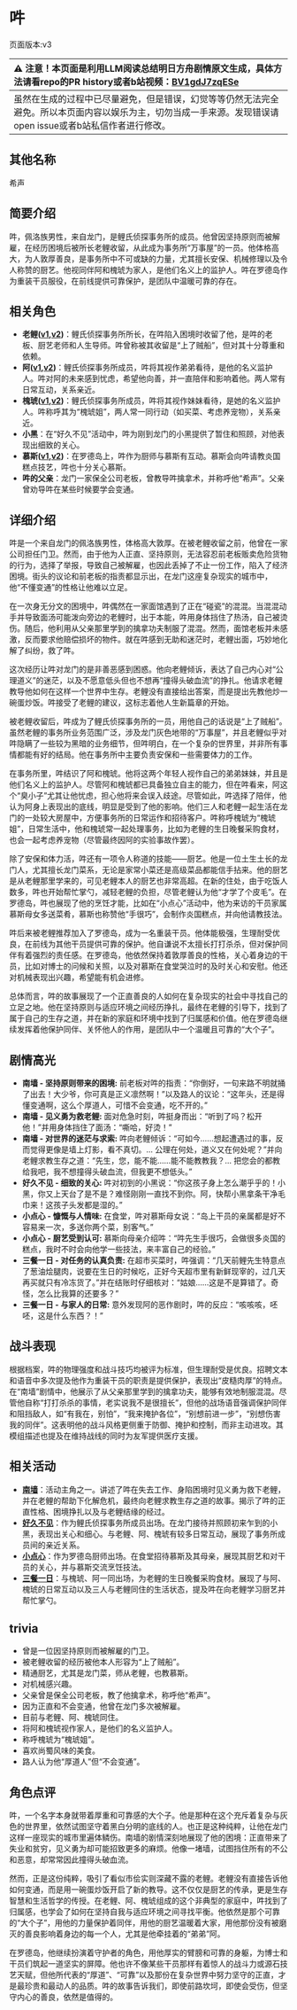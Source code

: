 # 吽
页面版本:v3
 

| :warning: 注意！本页面是利用LLM阅读总结明日方舟剧情原文生成，具体方法请看repo的PR history或者b站视频：[BV1gdJ7zqESe](https://www.bilibili.com/video/BV1gdJ7zqESe/)         |
|:----------------------------|
| 虽然在生成的过程中已尽量避免，但是错误，幻觉等等仍然无法完全避免。所以本页面内容以娱乐为主，切勿当成一手来源。发现错误请open issue或者b站私信作者进行修改。|



## 其他名称
希声
## 简要介绍
吽，佩洛族男性，来自龙门，是鲤氏侦探事务所的成员。他曾因坚持原则而被解雇，在经历困境后被所长老鲤收留，从此成为事务所“万事屋”的一员。他体格高大，为人敦厚善良，是事务所中不可或缺的力量，尤其擅长安保、机械修理以及令人称赞的厨艺。他视同伴阿和槐琥为家人，是他们名义上的监护人。吽在罗德岛作为重装干员服役，在前线提供可靠保护，是团队中温暖可靠的存在。
## 相关角色
-   **老鲤([v1](../chars/char_322_lmlee.md),[v2](char_322_lmlee.md))**：鲤氏侦探事务所所长，在吽陷入困境时收留了他，是吽的老板、厨艺老师和人生导师。吽曾称被其收留是“上了贼船”，但对其十分尊重和依赖。
-   **阿([v1](../chars/char_225_haak.md),[v2](char_225_haak.md))**：鲤氏侦探事务所成员，吽将其视作弟弟看待，是他的名义监护人。吽对阿的未来感到忧虑，希望他向善，并一直陪伴和影响着他。两人常有日常互动，关系亲近。
-   **槐琥([v1](../chars/char_243_waaifu.md),[v2](char_243_waaifu.md))**：鲤氏侦探事务所成员，吽将其视作妹妹看待，是她的名义监护人。吽称呼其为“槐琥姐”，两人常一同行动（如买菜、考虑养宠物），关系亲近。
-   **小黑**：在“好久不见”活动中，吽为刚到龙门的小黑提供了暂住和照顾，对他表现出细致的关心。
-   **慕斯([v1](../chars/char_185_frncat.md),[v2](char_185_frncat.md))**：在罗德岛上，吽作为厨师与慕斯有互动。慕斯会向吽请教炎国糕点技艺，吽也十分关心慕斯。
-   **吽的父亲**：龙门一家保全公司老板，曾教导吽擒拿术，并称呼他“希声”。父亲曾劝导吽在某些时候要学会变通。
## 详细介绍
吽是一个来自龙门的佩洛族男性，体格高大敦厚。在被老鲤收留之前，他曾在一家公司担任门卫。然而，由于他为人正直、坚持原则，无法容忍前老板贩卖危险货物的行为，选择了举报，导致自己被解雇，也因此丢掉了不止一份工作，陷入了经济困境。街头的议论和前老板的指责都显示出，在龙门这座复杂现实的城市中，他“不懂变通”的性格让他难以立足。

在一次身无分文的困境中，吽偶然在一家面馆遇到了正在“碰瓷”的混混。当混混动手并导致面汤可能泼向旁边的老鲤时，出于本能，吽用身体挡住了热汤，自己被烫伤。随后，他利用从父亲那里学到的擒拿功夫制服了混混。然而，面馆老板并未感激，反而要求他赔偿损坏的物件。就在吽感到无助和迷茫时，老鲤出面，巧妙地化解了纠纷，救了吽。

这次经历让吽对龙门的是非善恶感到困惑。他向老鲤倾诉，表达了自己内心对“公理道义”的迷茫，以及不愿意低头但也不想再“撞得头破血流”的挣扎。他请求老鲤教导他如何在这样一个世界中生存。老鲤没有直接给出答案，而是提出先教他炒一碗蛋炒饭。吽接受了老鲤的建议，这标志着他人生新篇章的开始。

被老鲤收留后，吽成为了鲤氏侦探事务所的一员，用他自己的话说是“上了贼船”。虽然老鲤的事务所业务范围广泛，涉及龙门灰色地带的“万事屋”，并且老鲤似乎对吽隐瞒了一些较为黑暗的业务细节，但吽明白，在一个复杂的世界里，并非所有事情都能有好的结局。他在事务所中主要负责安保和一些需要体力的工作。

在事务所里，吽结识了阿和槐琥。他将这两个年轻人视作自己的弟弟妹妹，并且是他们名义上的监护人。尽管阿和槐琥都已具备独立自主的能力，但在吽看来，阿这个“臭小子”尤其让他忧虑，担心他将来会误入歧途。尽管如此，吽选择了陪伴，他认为阿身上表现出的底线，明显是受到了他的影响。他们三人和老鲤一起生活在龙门的一处较大房屋中，方便事务所的日常运作和招待客户。吽称呼槐琥为“槐琥姐”，日常生活中，他和槐琥常一起处理事务，比如为老鲤的生日晚餐采购食材，也会一起考虑养宠物（尽管最终因阿的实验事故作罢）。

除了安保和体力活，吽还有一项令人称道的技能——厨艺。他是一位土生土长的龙门人，尤其擅长龙门菜系，无论是家常小菜还是高级菜品都能信手拈来。他的厨艺是从老鲤那里学来的，可见老鲤本人的厨艺也非常高超。在新的住处，由于吃饭人数多，吽也开始帮忙掌勺，减轻老鲤的负担，尽管老鲤认为他“才学了个皮毛”。在罗德岛，吽也展现了他的烹饪才能，比如在“小点心”活动中，他为来访的干员家属慕斯母女多送菜肴，慕斯也称赞他“手很巧”，会制作炎国糕点，并向他请教技法。

吽后来被老鲤推荐加入了罗德岛，成为一名重装干员。他体能极强，生理耐受优良，在前线为其他干员提供可靠的保护。他自谦说不太擅长打打杀杀，但对保护同伴有着强烈的责任感。在罗德岛，他依然保持着敦厚善良的性格，关心着身边的干员，比如对博士的问候和关照，以及对慕斯在食堂哭泣时的及时关心和安慰。他还对机械表现出兴趣，希望能有机会进修。

总体而言，吽的故事展现了一个正直善良的人如何在复杂现实的社会中寻找自己的立足之地。他在坚持原则与适应环境之间经历挣扎，最终在老鲤的引导下，找到了属于自己的生存之道，并在新的家庭和环境中找到了归属感和价值。他在罗德岛继续发挥着他保护同伴、关怀他人的作用，是团队中一个温暖且可靠的“大个子”。
## 剧情高光
*   **南墙 - 坚持原则带来的困境:** 前老板对吽的指责：“你倒好，一句来路不明就捅了出去！大少爷，你可真是正义凛然啊！”以及路人的议论：“这年头，还是得懂变通啊，这么个厚道人，可惜不会变通，吃不开的。”
*   **南墙 - 见义勇为救老鲤:** 面对危急时刻，吽挺身而出：“听到了吗？松开他！”并用身体挡住了面汤：“嘶哈，好烫！”
*   **南墙 - 对世界的迷茫与求索:** 吽向老鲤倾诉：“可如今......想起遭遇过的事，反而觉得更像是墙上灯影，看不真切。... 公理在何处，道义又在何处呢？”并向老鲤求教生存之道：“先生，您，能不能......能不能教教我？... 把您会的都教给我吧，我不想撞得头破血流，但我更不想低头。”
*   **好久不见 - 细致的关心:** 吽对初到的小黑说：“你这孩子身上怎么潮乎乎的！小黑，你又上天台了是不是？难怪刚刚一直找不到你。阿，快帮小黑拿条干净毛巾来！这孩子头发都是湿的。”
*   **小点心 - 慷慨与人情味:** 在食堂，吽对慕斯母女说：“岛上干员的亲属都是好不容易来一次，多送你两个菜，别客气。”
*   **小点心 - 厨艺受到认可:** 慕斯向母亲介绍吽：“吽先生手很巧，会做很多炎国的糕点，我时不时会向他学一些技法，来丰富自己的经验。”
*   **三餐一日 - 对任务的认真负责:** 在超市买菜时，吽强调：“几天前鲤先生特意点了葱油烩腿肉，说要在生日的时候吃，正好今天超市里有新鲜现宰的，过几天再买就只有冷冻货了。”并在结账时仔细核对：“姑娘......这是不是算错了。奇怪，怎么比我算的还要多？”
*   **三餐一日 - 与家人的日常:** 意外发现阿的恶作剧时，吽的反应：“咳咳咳，呸呸，这是什么东西？！”
## 战斗表现
根据档案，吽的物理强度和战斗技巧均被评为标准，但生理耐受是优良。招聘文本和语音中多次提及他作为重装干员的职责是提供保护，表现出“皮糙肉厚”的特点。在“南墙”剧情中，他展示了从父亲那里学到的擒拿功夫，能够有效地制服混混。尽管他自称“打打杀杀的事情，老实说我不是很擅长”，但他的战场语音强调保护同伴和阻挡敌人，如“有我在，别怕”，“我来掩护各位”，“别想前进一步”，“别想伤害我的同伴”。这表明他的战斗风格更侧重于防御、掩护和控制，而非主动进攻。其模组描述也提及在维持战线的同时为友军提供医疗支援。
## 相关活动
-   **[南墙](../stories/story_hmau_set_1.md)**：活动主角之一。讲述了吽在失去工作、身陷困境时见义勇为救下老鲤，并在老鲤的帮助下化解危机，最终向老鲤求教生存之道的故事。揭示了吽的正直性格、困境挣扎以及与老鲤结缘的经过。
-   **[好久不见](../stories/act13mini.md)**：作为鲤氏侦探事务所成员出场。在龙门接待并照顾初来乍到的小黑，表现出关心和细心。与老鲤、阿、槐琥有较多日常互动，展现了事务所成员间的亲近关系。
-   **[小点心](../stories/story_frncat_set_1.md)**：作为罗德岛厨师出场。在食堂招待慕斯及其母亲，展现其厨艺和对干员的关心，并与慕斯交流烹饪技法。
-   **[三餐一日](../stories/story_lmlee_set_1.md)**：与槐琥、阿一同出场，为老鲤的生日晚餐采购食材。展现了与阿、槐琥的日常互动以及三人与老鲤同住的生活状态，提及吽在向老鲤学习厨艺并帮忙掌勺。
## trivia
*   曾是一位因坚持原则而被解雇的门卫。
*   被老鲤收留的经历被他本人形容为“上了贼船”。
*   精通厨艺，尤其是龙门菜，师从老鲤，也教慕斯。
*   对机械感兴趣。
*   父亲曾是保全公司老板，教了他擒拿术，称呼他“希声”。
*   因为正直和不会变通，他曾在龙门多次被解雇。
*   目前与老鲤、阿、槐琥同住。
*   将阿和槐琥视作家人，是他们的名义监护人。
*   称呼槐琥为“槐琥姐”。
*   喜欢尚蜀风味的美食。
*   路人认为他“厚道人”但“不会变通”。
## 角色点评
吽，一个名字本身就带着厚重和可靠感的大个子。他是那种在这个充斥着复杂与灰色的世界里，依然试图坚守着黑白分明的底线的人。也正是这种纯粹，让他在龙门这样一座现实的城市里遍体鳞伤。南墙的剧情深刻地展现了他的困境：正直带来了失业和贫穷，见义勇为却可能招致更多的麻烦。他像一堵墙，试图挡住所有的不公和恶意，却常常因此撞得头破血流。

然而，正是这份纯粹，吸引了看似市侩实则深藏不露的老鲤。老鲤没有直接告诉他如何变通，而是用一碗蛋炒饭开启了新的教导。这不仅仅是厨艺的传承，更是生存智慧和生活哲学的传授。在老鲤、阿、槐琥组成的这个非典型的家庭中，吽找到了归属感，也学会了如何在坚持自我与适应环境之间寻找平衡。他依然是那个可靠的“大个子”，用他的力量保护着同伴，用他的厨艺温暖着大家，用他那份没有被磨灭的善良影响着身边的每一个人，尤其是他牵挂着的“弟弟”阿。

在罗德岛，他继续扮演着守护者的角色，用他厚实的臂膀和可靠的身躯，为博士和干员们筑起一道坚实的屏障。他也许不像某些干员那样有着惊人的战斗力或源石技艺天赋，但他所代表的“厚道”、“可靠”以及那份在复杂世界中努力坚守的正直，才是最珍贵和最动人的品质。吽的故事告诉我们，即使前路坎坷，即使会受伤，但坚守内心的善良，依然是值得的。